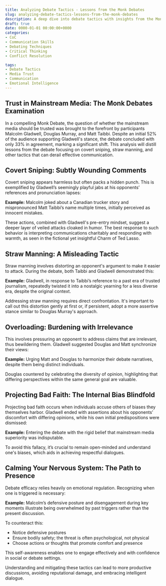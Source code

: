 ```yaml
---
title: Analyzing Debate Tactics - Lessons from the Monk Debates
slug: analyzing-debate-tactics-lessons-from-the-monk-debates
description: A deep dive into debate tactics with insights from the Monk Debates featuring Malcolm Gladwell, Douglas Murray, and Matt Taibbi.
draft: true
date: 0000-01-01 00:00:00+0000
categories:
- CoC
- Communication Skills
- Debating Techniques
- Critical Thinking
- Conflict Resolution

tags:
- Debate Tactics
- Media Trust
- Communication
- Emotional Intelligence
---
```


## Trust in Mainstream Media: The Monk Debates Examination

In a compelling Monk Debate, the question of whether the mainstream media should be trusted was brought to the forefront by participants Malcolm Gladwell, Douglas Murray, and Matt Taibbi. Despite an initial 52% of the audience supporting Gladwell's stance, the debate concluded with only 33% in agreement, marking a significant shift. This analysis will distill lessons from the debate focusing on covert sniping, straw manning, and other tactics that can derail effective communication.

## Covert Sniping: Subtly Wounding Comments

Covert sniping appears harmless but often packs a hidden punch. This is exemplified by Gladwell’s seemingly playful jabs at his opponents’ references and pronunciation lapses:

**Example:** Malcolm joked about a Canadian trucker story and mispronounced Matt Taibbi’s name multiple times, initially perceived as innocent mistakes.

These actions, combined with Gladwell's pre-entry mindset, suggest a deeper layer of veiled attacks cloaked in humor. The best response to such behavior is interpreting communications charitably and responding with warmth, as seen in the fictional yet insightful Charm of Ted Lasso.

## Straw Manning: A Misleading Tactic

Straw manning involves distorting an opponent's argument to make it easier to attack. During the debate, both Taibbi and Gladwell demonstrated this:

**Example:** Gladwell, in response to Taibbi’s reference to a past era of trusted journalism, repeatedly twisted it into a nostalgic yearning for a less diverse era, despite the original context.

Addressing straw manning requires direct confrontation. It's important to call out this distortion gently at first or, if persistent, adopt a more assertive stance similar to Douglas Murray's approach.

## Overloading: Burdening with Irrelevance

This involves pressuring an opponent to address claims that are irrelevant, thus bewildering them. Gladwell suggested Douglas and Matt synchronize their views:

**Example:** Urging Matt and Douglas to harmonize their debate narratives, despite them being distinct individuals.

Douglas countered by celebrating the diversity of opinion, highlighting that differing perspectives within the same general goal are valuable.

## Projecting Bad Faith: The Internal Bias Blindfold

Projecting bad faith occurs when individuals accuse others of biases they themselves harbor. Gladwell ended with assertions about his opponents’ discomfort with differing opinions, while his own initial predispositions were dismissed:

**Example:** Entering the debate with the rigid belief that mainstream media superiority was indisputable.

To avoid this fallacy, it’s crucial to remain open-minded and understand one's biases, which aids in achieving respectful dialogues.

## Calming Your Nervous System: The Path to Presence

Debate efficacy relies heavily on emotional regulation. Recognizing when one is triggered is necessary:

**Example:** Malcolm’s defensive posture and disengagement during key moments illustrate being overwhelmed by past triggers rather than the present discussion.

To counteract this:

- Notice defensive postures
- Ensure bodily safety; the threat is often psychological, not physical
- Choose actions or thoughts that promote comfort and presence

This self-awareness enables one to engage effectively and with confidence in social or debate settings.

Understanding and mitigating these tactics can lead to more productive discussions, avoiding reputational damage, and embracing intelligent dialogue.
